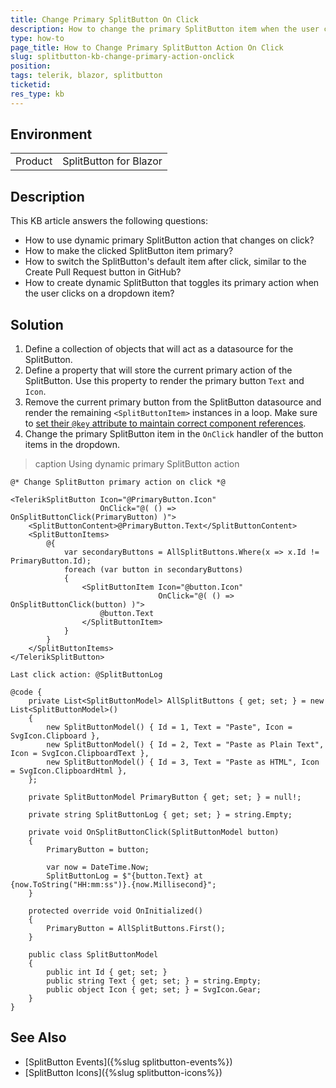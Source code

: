 ```yaml
---
title: Change Primary SplitButton On Click
description: How to change the primary SplitButton item when the user clicks on a button in the component dropdown.
type: how-to
page_title: How to Change Primary SplitButton Action On Click
slug: splitbutton-kb-change-primary-action-onclick
position: 
tags: telerik, blazor, splitbutton
ticketid: 
res_type: kb
---
```


## Environment

<table>
    <tbody>
        <tr>
            <td>Product</td>
            <td>SplitButton for Blazor</td>
        </tr>
    </tbody>
</table>


## Description

This KB article answers the following questions:

* How to use dynamic primary SplitButton action that changes on click?
* How to make the clicked SplitButton item primary?
* How to switch the SplitButton's default item after click, similar to the Create Pull Request button in GitHub?
* How to create dynamic SplitButton that toggles its primary action when the user clicks on a dropdown item?


## Solution

1. Define a collection of objects that will act as a datasource for the SplitButton.
1. Define a property that will store the current primary action of the SplitButton. Use this property to render the primary button `Text` and `Icon`.
1. Remove the current primary button from the SplitButton datasource and render the remaining `<SplitButtonItem>` instances in a loop. Make sure to [set their `@key` attribute to maintain correct component references](https://learn.microsoft.com/en-us/aspnet/core/blazor/components/element-component-model-relationships).
1. Change the primary SplitButton item in the `OnClick` handler of the button items in the dropdown.

>caption Using dynamic primary SplitButton action

````CSHTML
@* Change SplitButton primary action on click *@

<TelerikSplitButton Icon="@PrimaryButton.Icon"
                    OnClick="@( () => OnSplitButtonClick(PrimaryButton) )">
    <SplitButtonContent>@PrimaryButton.Text</SplitButtonContent>
    <SplitButtonItems>
        @{
            var secondaryButtons = AllSplitButtons.Where(x => x.Id != PrimaryButton.Id);
            foreach (var button in secondaryButtons)
            {
                <SplitButtonItem Icon="@button.Icon"
                                 OnClick="@( () => OnSplitButtonClick(button) )">
                    @button.Text
                </SplitButtonItem>
            }
        }
    </SplitButtonItems>
</TelerikSplitButton>

Last click action: @SplitButtonLog

@code {
    private List<SplitButtonModel> AllSplitButtons { get; set; } = new List<SplitButtonModel>()
    {
        new SplitButtonModel() { Id = 1, Text = "Paste", Icon = SvgIcon.Clipboard },
        new SplitButtonModel() { Id = 2, Text = "Paste as Plain Text", Icon = SvgIcon.ClipboardText },
        new SplitButtonModel() { Id = 3, Text = "Paste as HTML", Icon = SvgIcon.ClipboardHtml },
    };

    private SplitButtonModel PrimaryButton { get; set; } = null!;

    private string SplitButtonLog { get; set; } = string.Empty;

    private void OnSplitButtonClick(SplitButtonModel button)
    {
        PrimaryButton = button;

        var now = DateTime.Now;
        SplitButtonLog = $"{button.Text} at {now.ToString("HH:mm:ss")}.{now.Millisecond}";
    }

    protected override void OnInitialized()
    {
        PrimaryButton = AllSplitButtons.First();
    }

    public class SplitButtonModel
    {
        public int Id { get; set; }
        public string Text { get; set; } = string.Empty;
        public object Icon { get; set; } = SvgIcon.Gear;
    }
}
````


## See Also

* [SplitButton Events]({%slug splitbutton-events%})
* [SplitButton Icons]({%slug splitbutton-icons%})
